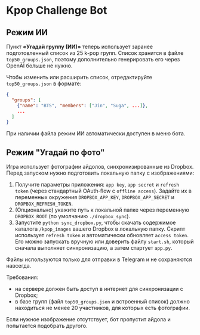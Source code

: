 # Kpop Challenge Bot

## Режим ИИ

Пункт **«Угадай группу (ИИ)»** теперь использует заранее подготовленный
список из 25 k-pop групп. Список хранится в файле `top50_groups.json`,
поэтому дополнительно генерировать его через OpenAI больше не нужно.

Чтобы изменить или расширить список, отредактируйте `top50_groups.json` в
формате:

```json
{
  "groups": [
    {"name": "BTS", "members": ["Jin", "Suga", ...]},
    ...
  ]
}
```

При наличии файла режим ИИ автоматически доступен в меню бота.

## Режим "Угадай по фото"
Игра использует фотографии айдолов, синхронизированные из Dropbox.
Перед запуском нужно подготовить локальную папку с изображениями:

1. Получите параметры приложения: `app key`, `app secret` и `refresh token`
   (через стандартный OAuth‑flow с `offline access`). Задайте их в переменных
   окружения `DROPBOX_APP_KEY`, `DROPBOX_APP_SECRET` и
   `DROPBOX_REFRESH_TOKEN`.
2. (Опционально) укажите путь к локальной папке через переменную
   `DROPBOX_ROOT` (по умолчанию `./dropbox_sync`).
3. Запустите `python sync_dropbox.py`, чтобы скачать содержимое каталога
   `/kpop_images` вашего Dropbox в локальную папку. Скрипт использует
   `refresh token` и автоматически обновляет `access token`.
   Его можно запускать вручную или доверить файлу `start.sh`, который
   сначала выполняет синхронизацию, а затем стартует `app.py`.

Файлы используются только для отправки в Telegram и не сохраняются
навсегда.

Требования:

- на сервере должен быть доступ в интернет для синхронизации с Dropbox;
- в базе групп (файл `top50_groups.json` и встроенный список) должно
  находиться не менее 20 участников, для которых есть фотографии.

Если нужное изображение отсутствует, бот пропустит айдола и попытается
подобрать другого.
